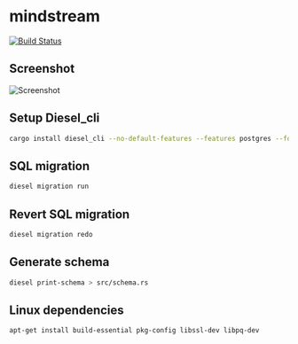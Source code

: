 # mindstream

[![Build Status](https://travis-ci.org/Wadjetz/mindstream.svg?branch=master)](https://travis-ci.org/Wadjetz/mindstream)

## Screenshot

![Screenshot](https://i.ibb.co/WVfXD3D/screenshot.png)

## Setup Diesel_cli
```sh
cargo install diesel_cli --no-default-features --features postgres --force
```

## SQL migration
```sh
diesel migration run
```

## Revert SQL migration
```sh
diesel migration redo
```

## Generate schema
```sh
diesel print-schema > src/schema.rs
```

## Linux dependencies
```sh
apt-get install build-essential pkg-config libssl-dev libpq-dev
```
